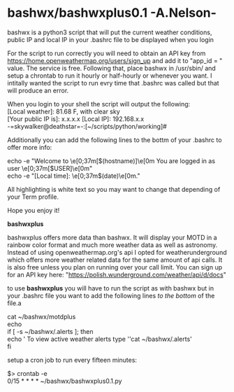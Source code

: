 # bashwx/bashwxplus0.1 -A.Nelson- 
bashwx is a python3 script that will put the current weather conditions, public IP and local IP in your .bashrc file to be displayed when you login

For the script to run correctly you will need to obtain an API key from https://home.openweathermap.org/users/sign_up
and add it to "app_id = " value. The service is free. Following that, place bashwx in /usr/sbin/ and setup a chrontab to run
it hourly or half-hourly or whenever you want. I intitally wanted the script to run evry time that .bashrc was called but that will produce an error.

When you login to your shell the script will output the following:<br>
[Local weather]: 81.68 F, with clear sky<br>
[Your public IP is]: x.x.x.x [Local IP]: 192.168.x.x<br>
-=skywalker@deathstar=-:[~/scripts/python/working]#<br>

Additionally you can add the following lines to the bottm of your .bashrc to offer more info:

echo -e "Welcome to \e[0;37m[$(hostname)]\e[0m You are logged in as user \e[0;37m[$USER]\e[0m"<br>
echo -e "[Local time]: \e[0;37m$(date)\e[0m."<br>

All highlighting is white text so you may want to change that depending of your Term profile.

Hope you enjoy it!

**bashwxplus**

bashwxplus offers more data than bashwx. It will display your MOTD in a rainbow color format and much more weather data as well as astronomy. Instead of using openweathermap.org's api I opted for weatherunderground which offers more weather related data for the same amount of api calls. It is also free unless you plan on running over your call limit. You can sign up for an API key here: "https://polish.wunderground.com/weather/api/d/docs" 

to use **bashwxplus** you will have to run the script as with bashwx but in your .bashrc file you want to add the following lines <i>to the bottom</i> of the file.a

cat ~/bashwx/motdplus<br>
echo<br>
if [ -s ~/bashwx/.alerts ]; then<br>
  echo ' To view active weather alerts type ''cat ~/bashwx/.alerts'<br>
fi<br>

setup a cron job to run every fifteen minutes:

$> crontab -e<br>
0/15 * * * * ~/bashwx/bashwxplus0.1.py<br>



